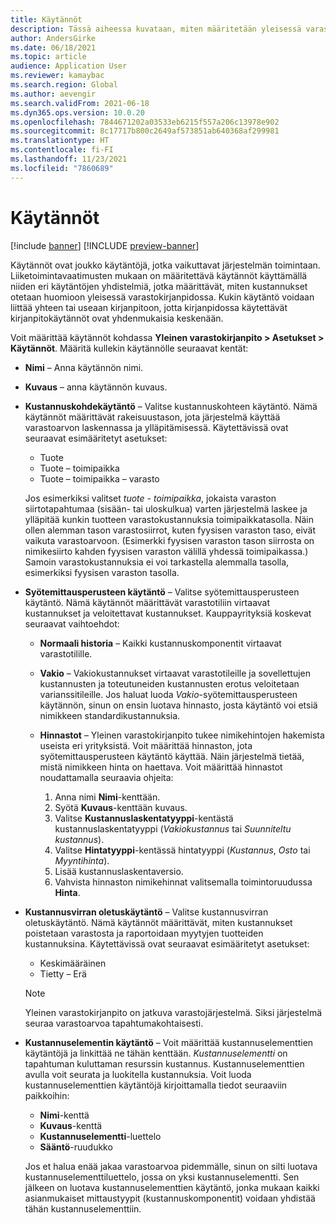 ```yaml
---
title: Käytännöt
description: Tässä aiheessa kuvataan, miten määritetään yleisessä varastokirjanpidossa käytännöt kustannusten huomioon ottamiseksi.
author: AndersGirke
ms.date: 06/18/2021
ms.topic: article
audience: Application User
ms.reviewer: kamaybac
ms.search.region: Global
ms.author: aevengir
ms.search.validFrom: 2021-06-18
ms.dyn365.ops.version: 10.0.20
ms.openlocfilehash: 7844671202a03533eb6215f557a206c13978e902
ms.sourcegitcommit: 8c17717b800c2649af573851ab640368af299981
ms.translationtype: HT
ms.contentlocale: fi-FI
ms.lasthandoff: 11/23/2021
ms.locfileid: "7860689"
---
```

# <a name="conventions"></a>Käytännöt

[!include [banner](../includes/banner.md)]
[!INCLUDE [preview-banner](../includes/preview-banner.md)]
<!--KFM: Preview until 4/30/2022 -->

Käytännöt ovat joukko käytäntöjä, jotka vaikuttavat järjestelmän toimintaan. Liiketoimintavaatimusten mukaan on määritettävä käytännöt käyttämällä niiden eri käytäntöjen yhdistelmiä, jotka määrittävät, miten kustannukset otetaan huomioon yleisessä varastokirjanpidossa. Kukin käytäntö voidaan liittää yhteen tai useaan kirjanpitoon, jotta kirjanpidossa käytettävät kirjanpitokäytännöt ovat yhdenmukaisia keskenään.

Voit määrittää käytännöt kohdassa **Yleinen varastokirjanpito \> Asetukset \> Käytännöt**. Määritä kullekin käytännölle seuraavat kentät:

- **Nimi** – Anna käytännön nimi.
- **Kuvaus** – anna käytännön kuvaus.
- **Kustannuskohdekäytäntö** – Valitse kustannuskohteen käytäntö. Nämä käytännöt määrittävät rakeisuustason, jota järjestelmä käyttää varastoarvon laskennassa ja ylläpitämisessä. Käytettävissä ovat seuraavat esimääritetyt asetukset:

    - Tuote
    - Tuote – toimipaikka
    - Tuote – toimipaikka – varasto

    Jos esimerkiksi valitset *tuote - toimipaikka*, jokaista varaston siirtotapahtumaa (sisään- tai uloskulkua) varten järjestelmä laskee ja ylläpitää kunkin tuotteen varastokustannuksia toimipaikkatasolla. Näin ollen alemman tason varastosiirrot, kuten fyysisen varaston taso, eivät vaikuta varastoarvoon. (Esimerkki fyysisen varaston tason siirrosta on nimikesiirto kahden fyysisen varaston välillä yhdessä toimipaikassa.) Samoin varastokustannuksia ei voi tarkastella alemmalla tasolla, esimerkiksi fyysisen varaston tasolla.

- **Syötemittausperusteen käytäntö** – Valitse syötemittausperusteen käytäntö. Nämä käytännöt määrittävät varastotiliin virtaavat kustannukset ja veloitettavat kustannukset. Kauppayrityksiä koskevat seuraavat vaihtoehdot:

    - **Normaali historia** – Kaikki kustannuskomponentit virtaavat varastotilille.
    - **Vakio** – Vakiokustannukset virtaavat varastotileille ja sovellettujen kustannusten ja toteutuneiden kustannusten erotus veloitetaan varianssitileille. Jos haluat luoda *Vakio*-syötemittausperusteen käytännön, sinun on ensin luotava hinnasto, josta käytäntö voi etsiä nimikkeen standardikustannuksia.
    - **Hinnastot** – Yleinen varastokirjanpito tukee nimikehintojen hakemista useista eri yrityksistä. Voit määrittää hinnaston, jota syötemittausperusteen käytäntö käyttää. Näin järjestelmä tietää, mistä nimikkeen hinta on haettava. Voit määrittää hinnastot noudattamalla seuraavia ohjeita:

        1. Anna nimi **Nimi**-kenttään.
        1. Syötä **Kuvaus**-kenttään kuvaus.
        1. Valitse **Kustannuslaskentatyyppi**-kentästä kustannuslaskentatyyppi (*Vakiokustannus* tai *Suunniteltu kustannus*).
        1. Valitse **Hintatyyppi**-kentässä hintatyyppi (*Kustannus*, *Osto* tai *Myyntihinta*).
        1. Lisää kustannuslaskentaversio.
        1. Vahvista hinnaston nimikehinnat valitsemalla toimintoruudussa **Hinta**.

- **Kustannusvirran oletuskäytäntö** – Valitse kustannusvirran oletuskäytäntö. Nämä käytännöt määrittävät, miten kustannukset poistetaan varastosta ja raportoidaan myytyjen tuotteiden kustannuksina. Käytettävissä ovat seuraavat esimääritetyt asetukset:

    - Keskimääräinen
    - Tietty – Erä

    > [!NOTE]
    > Yleinen varastokirjanpito on jatkuva varastojärjestelmä. Siksi järjestelmä seuraa varastoarvoa tapahtumakohtaisesti.

- **Kustannuselementin käytäntö** – Voit määrittää kustannuselementtien käytäntöjä ja linkittää ne tähän kenttään. *Kustannuselementti* on tapahtuman kuluttaman resurssin kustannus. Kustannuselementtien avulla voit seurata ja luokitella kustannuksia. Voit luoda kustannuselementtien käytäntöjä kirjoittamalla tiedot seuraaviin paikkoihin:

    - **Nimi**-kenttä
    - **Kuvaus**-kenttä
    - **Kustannuselementti**-luettelo
    - **Sääntö**-ruudukko

    Jos et halua enää jakaa varastoarvoa pidemmälle, sinun on silti luotava kustannuselementtiluettelo, jossa on yksi kustannuselementti. Sen jälkeen on luotava kustannuselementtien käytäntö, jonka mukaan kaikki asianmukaiset mittaustyypit (kustannuskomponentit) voidaan yhdistää tähän kustannuselementtiin.
